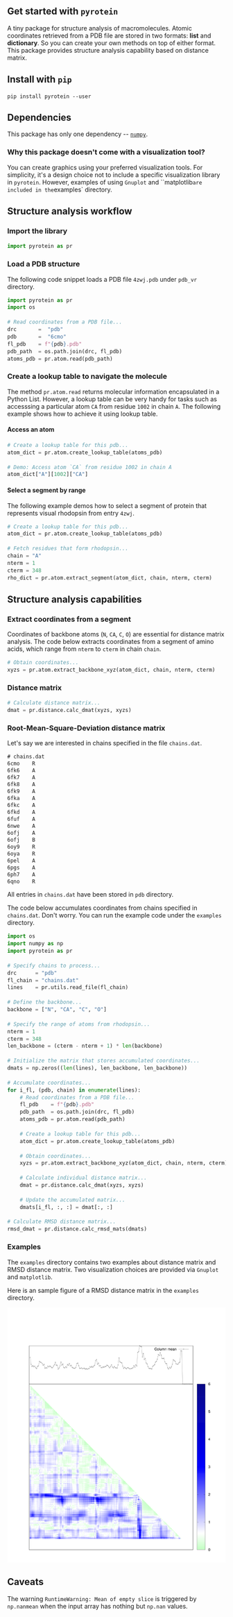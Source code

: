 
<!-- What is this for? -->

## Get started with `pyrotein`

A tiny package for structure analysis of macromolecules.  Atomic coordinates
retrieved from a PDB file are stored in two formats: **list** and
**dictionary**.  So you can create your own methods on top of either format.
This package provides structure analysis capability based on distance matrix.


## Install with `pip`

```
pip install pyrotein --user
```


<!-- Why it might be a good choice? -->

<!-- Minimal dependency -->

## Dependencies

This package has only one dependency -- [`numpy`](https://numpy.org/).  

### Why this package doesn't come with a visualization tool?

You can create graphics using your preferred visualization tools.  For
simplicity, it's a design choice not to include a specific visualization library
in `pyrotein`.  However, examples of using `Gnuplot` and ``matplotlib` are
included in the `examples` directory.  


## Structure analysis workflow

### Import the library

```Python
import pyrotein as pr
```

### Load a PDB structure

The following code snippet loads a PDB file `4zwj.pdb` under `pdb_vr` directory.  

```Python
import pyrotein as pr
import os

# Read coordinates from a PDB file...
drc       =  "pdb"
pdb       =  "6cmo"
fl_pdb    = f"{pdb}.pdb"
pdb_path  = os.path.join(drc, fl_pdb)
atoms_pdb = pr.atom.read(pdb_path)
```

### Create a lookup table to navigate the molecule

The method `pr.atom.read` returns molecular information encapsulated in a Python
List.  However, a lookup table can be very handy for tasks such as accesssing a
particular atom `CA` from residue `1002` in chain `A`.  The following example
shows how to achieve it using lookup table.

#### Access an atom

```Python
# Create a lookup table for this pdb...
atom_dict = pr.atom.create_lookup_table(atoms_pdb)

# Demo: Access atom `CA` from residue 1002 in chain A
atom_dict["A"][1002]["CA"]
```

#### Select a segment by range

The following example demos how to select a segment of protein that represents
visual rhodopsin from entry `4zwj`.  

```Python
# Create a lookup table for this pdb...
atom_dict = pr.atom.create_lookup_table(atoms_pdb)

# Fetch residues that form rhodopsin...
chain = "A"
nterm = 1
cterm = 348
rho_dict = pr.atom.extract_segment(atom_dict, chain, nterm, cterm)
```

## Structure analysis capabilities

### Extract coordinates from a segment

Coordinates of backbone atoms (`N`, `CA`, `C`, `O`) are essential for distance
matrix analysis.  The code below extracts coordinates from a segment of amino
acids, which range from `nterm` to `cterm` in chain `chain`.  

```Python
# Obtain coordinates...
xyzs = pr.atom.extract_backbone_xyz(atom_dict, chain, nterm, cterm)
```

### Distance matrix

```Python
# Calculate distance matrix...
dmat = pr.distance.calc_dmat(xyzs, xyzs)
```

### Root-Mean-Square-Deviation distance matrix

Let's say we are interested in chains specified in the file `chains.dat`.  

```
# chains.dat
6cmo    R
6fk6    A
6fk7    A
6fk8    A
6fk9    A
6fka    A
6fkc    A
6fkd    A
6fuf    A
6nwe    A
6ofj    A
6ofj    B
6oy9    R
6oya    R
6pel    A
6pgs    A
6ph7    A
6qno    R
```

All entries in `chains.dat` have been stored in `pdb` directory.  

The code below accumulates coordinates from chains specified in `chains.dat`.
Don't worry.  You can run the example code under the `examples` directory.  

```Python
import os
import numpy as np
import pyrotein as pr

# Specify chains to process...
drc      = "pdb"
fl_chain = "chains.dat"
lines    = pr.utils.read_file(fl_chain)

# Define the backbone...
backbone = ["N", "CA", "C", "O"]

# Specify the range of atoms from rhodopsin...
nterm = 1
cterm = 348
len_backbone = (cterm - nterm + 1) * len(backbone)

# Initialize the matrix that stores accumulated coordinates...
dmats = np.zeros((len(lines), len_backbone, len_backbone))

# Accumulate coordinates...
for i_fl, (pdb, chain) in enumerate(lines):
    # Read coordinates from a PDB file...
    fl_pdb    = f"{pdb}.pdb"
    pdb_path  = os.path.join(drc, fl_pdb)
    atoms_pdb = pr.atom.read(pdb_path)

    # Create a lookup table for this pdb...
    atom_dict = pr.atom.create_lookup_table(atoms_pdb)

    # Obtain coordinates...
    xyzs = pr.atom.extract_backbone_xyz(atom_dict, chain, nterm, cterm)

    # Calculate individual distance matrix...
    dmat = pr.distance.calc_dmat(xyzs, xyzs)

    # Update the accumulated matrix...
    dmats[i_fl, :, :] = dmat[:, :]

# Calculate RMSD distance matrix...
rmsd_dmat = pr.distance.calc_rmsd_mats(dmats)
```

### Examples

The `examples` directory contains two examples about distance matrix and RMSD
distance matrix.  Two visualization choices are provided via `Gnuplot` and
`matplotlib`.  

Here is an sample figure of a RMSD distance matrix in the `examples` directory.

![](./examples/rmsd.png)

## Caveats

The warning `RuntimeWarning: Mean of empty slice` is triggered by `np.nanmean`
when the input array has nothing but `np.nan` values.  


<!--

To do:

- SVD analysis

-->
